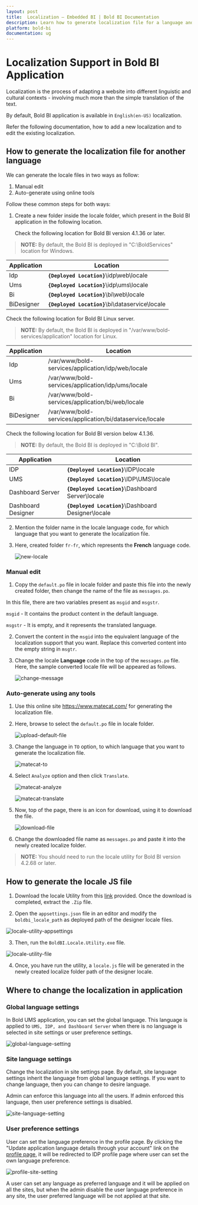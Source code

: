 ```yaml
---
layout: post
title:  Localization – Embedded BI | Bold BI Documentation
description: Learn how to generate localization file for a language and localize Bold BI application deployed in your server.
platform: bold-bi
documentation: ug
---
```


# Localization Support in Bold BI Application

Localization is the process of adapting a website into different linguistic and cultural contexts - involving much more than the simple translation of the text.

By default, Bold BI application is available in `English(en-US)` localization.

Refer the following documentation, how to add a new localization and to edit the existing localization.

## How to generate the localization file for another language

We can generate the locale files in two ways as follow:

1. Manual edit
2. Auto-generate using online tools

Follow these common steps for both ways:

1. Create a new folder inside the locale folder, which present in the Bold BI application in the following location.

   Check the following location for Bold BI version 4.1.36 or later.

> **NOTE:** By default, the Bold BI is deployed in "C:\BoldServices" location for Windows.

| Application       	| Location                                                  	|
|-------------------	|-----------------------------------------------------------	|
| Idp                	| **`{Deployed Location}`**\idp\web\locale                  |
| Ums               	| **`{Deployed Location}`**\idp\ums\locale                  	|
| Bi                	| **`{Deployed Location}`**\bi\web\locale                    	|
| BiDesigner          | **`{Deployed Location}`**\bi\dataservice\locale            	|

   Check the following location for Bold BI Linux server.

> **NOTE:** By default, the Bold BI is deployed in "/var/www/bold-services/application" location for Linux.

| Application       	| Location                                                  |
|-------------------	|-----------------------------------------------------------|
| Idp                	| /var/www/bold-services/application/idp/web/locale      |
| Ums               	| /var/www/bold-services/application/idp/ums/locale         |
| Bi                	| /var/www/bold-services/application/bi/web/locale          |
| BiDesigner          | /var/www/bold-services/application/bi/dataservice/locale |


   Check the following location for Bold BI version below 4.1.36.

   > **NOTE:** By default, the Bold BI is deployed in "C:\Bold BI".

| Application       	| Location                                                  	|
|-------------------	|-----------------------------------------------------------	|
| IDP                	| **`{Deployed Location}`**\IDP\locale                     	|
| UMS               	| **`{Deployed Location}`**\IDP\UMS\locale                   	|
| Dashboard Server   	| **`{Deployed Location}`**\Dashboard Server\locale        	|
| Dashboard Designer  |	**`{Deployed Location}`**\Dashboard Designer\locale         |

2. Mention the folder name in the locale language code, for which language that you want to generate the localization file.

3. Here, created folder `fr-fr`, which represents the **French** language code.

   ![new-locale](/static/assets/embedded/localization/images/new-locale-folder.png)

### Manual edit

1. Copy the `default.po` file in locale folder and paste this file into the newly created folder, then change the name of the file as `messages.po`.

In this file, there are two variables present as `msgid` and `msgstr`.

`msgid`  - It contains the product content in the default language.

`msgstr` - It is empty, and it represents the translated language. 

2. Convert the content in the `msgid` into the equivalent language of the localization support that you want. Replace this converted content into the empty string in `msgtr`. 

3. Change the locale **Language** code in the top of the `messages.po` file.
Here, the sample converted locale file will be appeared as follows.

   ![change-message](/static/assets/embedded/localization/images/change-message.png#width=65%)

### Auto-generate using any tools

1. Use this online site https://www.matecat.com/ for generating the localization file.

2. Here, browse to select the `default.po` file in locale folder.

   ![upload-default-file](/static/assets/embedded/localization/images/drag-locale-default-file.png)

3. Change the language in `TO` option, to which language that you want to generate the localization file.

   ![matecat-to](/static/assets/embedded/localization/images/matecat-to-option.png)

4. Select `Analyze` option and then click `Translate`.

   ![matecat-analyze](/static/assets/embedded/localization/images/matecat-analyze.png)

   ![matecat-translate](/static/assets/embedded/localization/images/matecat-translate.png)

5. Now, top of the page, there is an icon for download, using it to download the file.

   ![download-file](/static/assets/embedded/localization/images/matecat-download.png)

6. Change the downloaded file name as `messages.po` and paste it into the newly created localize folder.

> **NOTE:** You should need to run the locale utility for Bold BI version 4.2.68 or later.

## How to generate the locale JS file

1. Download the locale Utility from this [link](http://files2.syncfusion.com/Installs/BoldBILocaleUtility.zip) provided. Once the download is completed, extract the `.Zip` file.

2. Open the `appsettings.json` file in an editor and modify the `boldbi_locale_path` as deployed path of the designer locale files.

  ![locale-utility-appsettings](/static/assets/embedded/localization/images/locale-utility-appsettings.png)

3. Then, run the `BoldBI.Locale.Utility.exe` file.

  ![locale-utility-file](/static/assets/embedded/localization/images/locale-utility-file.png)

4. Once, you have run the utility, a `locale.js` file will be generated in the newly created localize folder path of the designer locale.

## Where to change the localization in application

### Global language settings

In Bold UMS application, you can set the global language. This language is applied to `UMS, IDP, and Dashboard Server` when there is no language is selected in site settings or user preference settings.

  ![global-language-setting](/static/assets/embedded/localization/images/global-language-setting.png)

### Site language settings

Change the localization in site settings page. By default, site language settings inherit the language from global language settings. If you want to change language, then you can change to desire language.

Admin can enforce this language into all the users. If admin enforced this language, then user preference settings is disabled.

  ![site-language-setting](/static/assets/embedded/localization/images/site-language-setting.png#width=65%)

### User preference settings

User can set the language preference in the profile page. By clicking the "Update application language details through your account" link on the [profile page](/embedded-bi/managing-resources/user-profile/#language-settings), it will be redirected to IDP profile page where user can set the own language preference.

  ![profile-site-setting](/static/assets/embedded/localization/images/profile-site-setting.png)

A user can set any language as preferred language and it will be applied on all the sites, but when the admin disable the user language preference in any site, the user preferred language will be not applied at that site.